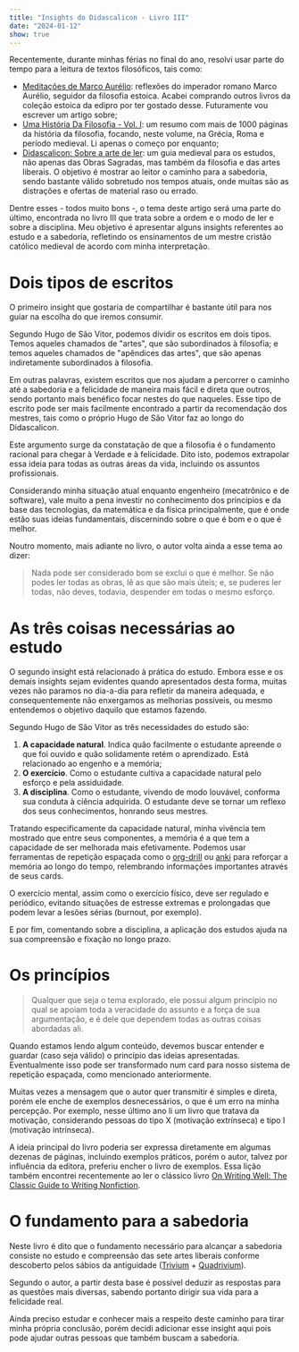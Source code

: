 ```yaml
---
title: "Insights do Didascalicon - Livro III"
date: "2024-01-12"
show: true
---
```


Recentemente, durante minhas férias no final do ano, resolvi usar parte do tempo para a leitura de textos filosóficos, tais como:

-   [Meditações de Marco Aurélio](https://a.co/d/2cC6Onf): reflexões do imperador romano Marco Aurélio, seguidor da filosofia estoica. Acabei comprando outros livros da coleção estoica da edipro por ter gostado desse. Futuramente vou escrever um artigo sobre;
-   [Uma História Da Filosofia - Vol. I](https://a.co/d/4usyjEY): um resumo com mais de 1000 páginas da história da filosofia, focando, neste volume, na Grécia, Roma e período medieval. Li apenas o começo por enquanto;
-   [Didascalicon: Sobre a arte de ler](https://a.co/d/3Usw6gC): um guia medieval para os estudos, não apenas das Obras Sagradas, mas também da filosofia e das artes liberais. O objetivo é mostrar ao leitor o caminho para a sabedoria, sendo bastante válido sobretudo nos tempos atuais, onde muitas são as distrações e ofertas de material raso ou errado.

Dentre esses - todos muito bons -, o tema deste artigo será uma parte do último, encontrada no livro III que trata sobre a ordem e o modo de ler e sobre a disciplina. Meu objetivo é apresentar alguns insights referentes ao estudo e a sabedoria, refletindo os ensinamentos de um mestre cristão católico medieval de acordo com minha interpretação.


# Dois tipos de escritos

O primeiro insight que gostaria de compartilhar é bastante útil para nos guiar na escolha do que iremos consumir.

Segundo Hugo de São Vitor, podemos dividir os escritos em dois tipos. Temos aqueles chamados de "artes", que são subordinados à filosofia; e temos aqueles chamados de "apêndices das artes", que são apenas indiretamente subordinados à filosofia.

Em outras palavras, existem escritos que nos ajudam a percorrer o caminho até a sabedoria e a felicidade de maneira mais fácil e direta que outros, sendo portanto mais benéfico focar nestes do que naqueles. Esse tipo de escrito pode ser mais facilmente encontrado a partir da recomendação dos mestres, tais como o próprio Hugo de São Vitor faz ao longo do Didascalicon.

Este argumento surge da constatação de que a filosofia é o fundamento racional para chegar à Verdade e à felicidade. Dito isto, podemos extrapolar essa ideia para todas as outras áreas da vida, incluindo os assuntos profissionais.

Considerando minha situação atual enquanto engenheiro (mecatrônico e de software), vale muito a pena investir no conhecimento dos princípios e da base das tecnologias, da matemática e da física principalmente, que é onde estão suas ideias fundamentais, discernindo sobre o que é bom e o que é melhor.

Noutro momento, mais adiante no livro, o autor volta ainda a esse tema ao dizer:

> Nada pode ser considerado bom se exclui o que é melhor. Se não podes ler todas as obras, lê as que são mais úteis; e, se puderes ler todas, não deves, todavia, despender em todas o mesmo esforço.


# As três coisas necessárias ao estudo

O segundo insight está relacionado à prática do estudo. Embora esse e os demais insights sejam evidentes quando apresentados desta forma, muitas vezes não paramos no dia-a-dia para refletir da maneira adequada, e consequentemente não enxergamos as melhorias possíveis, ou mesmo entendemos o objetivo daquilo que estamos fazendo.

Segundo Hugo de São Vitor as três necessidades do estudo são:

1.  **A capacidade natural**. Indica quão facilmente o estudante apreende o que foi ouvido e quão solidamente retém o aprendizado. Está relacionado ao engenho e a memória;
2.  **O exercício**. Como o estudante cultiva a capacidade natural pelo esforço e pela assiduidade.
3.  **A disciplina**. Como o estudante, vivendo de modo louvável, conforma sua conduta à ciência adquirida. O estudante deve se tornar um reflexo dos seus conhecimentos, honrando seus mestres.

Tratando especificamente da capacidade natural, minha vivência tem mostrado que entre seus componentes, a memória é a que tem a capacidade de ser melhorada mais efetivamente. Podemos usar ferramentas de repetição espaçada como o [org-drill](https://orgmode.org/worg/org-contrib/org-drill.html) ou [anki](https://apps.ankiweb.net/) para reforçar a memória ao longo do tempo, relembrando informações importantes através de seus cards.

O exercício mental, assim como o exercício físico, deve ser regulado e periódico, evitando situações de estresse extremas e prolongadas que podem levar a lesões sérias (burnout, por exemplo).

E por fim, comentando sobre a disciplina, a aplicação dos estudos ajuda na sua compreensão e fixação no longo prazo.


# Os princípios

> Qualquer que seja o tema explorado, ele possui algum princípio no qual se apoiam toda a veracidade do assunto e a força de sua argumentação, e é dele que dependem todas as outras coisas abordadas ali.

Quando estamos lendo algum conteúdo, devemos buscar entender e guardar (caso seja válido) o princípio das ideias apresentadas. Eventualmente isso pode ser transformado num card para nosso sistema de repetição espaçada, como mencionado anteriormente.

Muitas vezes a mensagem que o autor quer transmitir é simples e direta, porém ele enche de exemplos desnecessários, o que é um erro na minha percepção. Por exemplo, nesse último ano li um livro que tratava da motivação, considerando pessoas do tipo X (motivação extrínseca) e tipo I (motivação intrínseca).

A ideia principal do livro poderia ser expressa diretamente em algumas dezenas de páginas, incluindo exemplos práticos, porém o autor, talvez por influência da editora, preferiu encher o livro de exemplos. Essa lição também encontrei recentemente ao ler o clássico livro [On Writing Well: The Classic Guide to Writing Nonfiction](https://a.co/d/gO1nkti).


# O fundamento para a sabedoria

Neste livro é dito que o fundamento necessário para alcançar a sabedoria consiste no estudo e compreensão das sete artes liberais conforme descoberto pelos sábios da antiguidade ([Trivium](https://en.wikipedia.org/wiki/Trivium) + [Quadrivium](https://en.wikipedia.org/wiki/Quadrivium)).

Segundo o autor, a partir desta base é possível deduzir as respostas para as questões mais diversas, sabendo portanto dirigir sua vida para a felicidade real.

Ainda preciso estudar e conhecer mais a respeito deste caminho para tirar minha própria conclusão, porém decidi adicionar esse insight aqui pois pode ajudar outras pessoas que também buscam a sabedoria.
